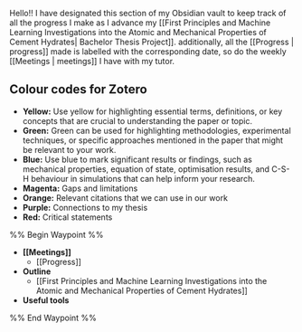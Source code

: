 Hello!! I have designated this section of my Obsidian vault to keep track of all the progress I make as I advance my [[First Principles and Machine Learning Investigations into the Atomic and Mechanical Properties of Cement Hydrates| Bachelor Thesis Project]].  additionally, all the [[Progress | progress]] made is labelled with the corresponding date, so do the weekly [[Meetings | meetings]] I have with my tutor. 

## Colour codes for Zotero 
- **Yellow:** Use yellow for highlighting essential terms, definitions, or key concepts that are crucial to understanding the paper or topic.
- **Green:** Green can be used for highlighting methodologies, experimental techniques, or specific approaches mentioned in the paper that might be relevant to your work.
- **Blue:** Use blue to mark significant results or findings, such as mechanical properties, equation of state, optimisation results, and C-S-H behaviour in simulations that can help inform your research.
- **Magenta:** Gaps and limitations
- **Orange:** Relevant citations that we can use in our work
- **Purple:** Connections to my thesis 
- **Red:** Critical statements 

%% Begin Waypoint %%
- **[[Meetings]]**
	- [[Progress]]
- **Outline**
	- [[First Principles and Machine Learning Investigations into the Atomic and Mechanical Properties of Cement Hydrates]]
- **Useful tools**

%% End Waypoint %%